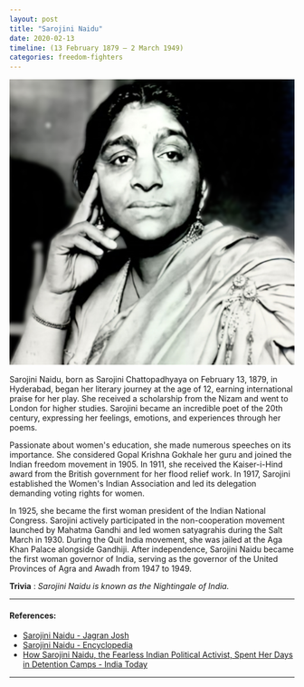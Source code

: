 ```yaml
---
layout: post
title: "Sarojini Naidu"
date: 2020-02-13
timeline: (13 February 1879 – 2 March 1949)
categories: freedom-fighters
---
```


<img src="/images/sarojini-naidu.png" alt="Sarojini Naidu Image" class="circular-img" />

Sarojini Naidu, born as Sarojini Chattopadhyaya on February 13, 1879, in Hyderabad, began her literary journey at the age of 12, earning international praise for her play. She received a scholarship from the Nizam and went to London for higher studies. Sarojini became an incredible poet of the 20th century, expressing her feelings, emotions, and experiences through her poems.

Passionate about women's education, she made numerous speeches on its importance. She considered Gopal Krishna Gokhale her guru and joined the Indian freedom movement in 1905. In 1911, she received the Kaiser-i-Hind award from the British government for her flood relief work. In 1917, Sarojini established the Women's Indian Association and led its delegation demanding voting rights for women.

In 1925, she became the first woman president of the Indian National Congress. Sarojini actively participated in the non-cooperation movement launched by Mahatma Gandhi and led women satyagrahis during the Salt March in 1930. During the Quit India movement, she was jailed at the Aga Khan Palace alongside Gandhiji. After independence, Sarojini Naidu became the first woman governor of India, serving as the governor of the United Provinces of Agra and Awadh from 1947 to 1949.

__Trivia__ : *Sarojini Naidu is known as the Nightingale of India.*


---

#### References:
- [Sarojini Naidu - Jagran Josh](https://www.jagranjosh.com/general-knowledge/sarojini-naidu-1550044523-1)
- [Sarojini Naidu - Encyclopedia](https://www.encyclopedia.com/people/history/south-asian-history-biographies/sarojini-naidu)
- [How Sarojini Naidu, the Fearless Indian Political Activist, Spent Her Days in Detention Camps - India Today](https://www.indiatoday.in/education-today/gk-current-affairs/story/how-sarojini-naidu-the-fearless-indian-political-activist-spent-her-days-in-detention-camps-1646079-2020-02-13)

---
